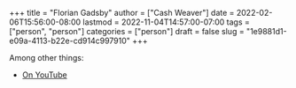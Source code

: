 +++
title = "Florian Gadsby"
author = ["Cash Weaver"]
date = 2022-02-06T15:56:00-08:00
lastmod = 2022-11-04T14:57:00-07:00
tags = ["person", "person"]
categories = ["person"]
draft = false
slug = "1e9881d1-e09a-4113-b22e-cd914c997910"
+++

Among other things:

-   [On YouTube](https://www.youtube.com/c/FlorianGadsbyCeramics)
